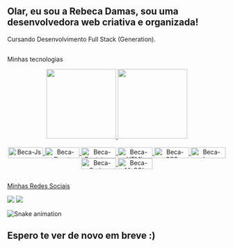 ## Olar, eu sou a Rebeca Damas, sou uma desenvolvedora web criativa e organizada!
Cursando Desenvolvimento Full Stack (Generation).<br>

##
Minhas tecnologias

<div align="center">
  <a href="https://github.com/becadfd">
  <img height="160em" src="https://github-readme-stats.vercel.app/api?username=becadfd&show_icons=true&theme=cobalt&include_all_commits=true&count_private=true."/>
  <img height="160em" src="https://github-readme-stats.vercel.app/api/top-langs/?username=becadfd&layout=compact&langs_count=7&theme=cobalt&include_all_commits=true&count_private=true."/>
</div>
<div style="display: inline_block"  align="center"><br>
  <img align="center" alt="Beca-Js" height="25" width="80" src="https://img.shields.io/badge/JavaScript-F7DF1E?style=for-the-badge&logo=javascript&logoColor=black">
  <img align="center" alt="Beca-React" height="25" width="80" src="https://img.shields.io/badge/React-20232A?style=for-the-badge&logo=react&logoColor=61DAFB">
  <img align="center" alt="Beca-Bootstrap" height="25" width="80" src="https://img.shields.io/badge/Bootstrap-563D7C?style=for-the-badge&logo=bootstrap&logoColor=white">
  <img align="center" alt="Beca-HTML" height="25" width="80" src="https://img.shields.io/badge/HTML5-E34F26?style=for-the-badge&logo=html5&logoColor=white">
  <img align="center" alt="Beca-CSS" height="25" width="80" src="https://img.shields.io/badge/CSS3-1572B6?style=for-the-badge&logo=css3&logoColor=white">
  <img align="center" alt="Beca-Java" height="25" width="80" src="https://img.shields.io/badge/Java-ED8B00?style=for-the-badge&logo=openjdk&logoColor=white">
  <img align="center" alt="Beca-Spring" height="25" width="80" src="https://img.shields.io/badge/Spring-6DB33F?style=for-the-badge&logo=spring&logoColor=white">
  <img align="center" alt="Beca-MySQL" height="25" width="80" src="https://img.shields.io/badge/MySQL-00000F?style=for-the-badge&logo=mysql&logoColor=white">

</div>
  
 ##
 Minhas Redes Sociais
 
<div> 
  <a href = "mailto:contato.rebecadamas@outlook.com"><img src="https://img.shields.io/badge/-Gmail-%23333?style=for-the-badge&logo=gmail&logoColor=white" target="_blank"></a>
  <a href="https://www.linkedin.com/in/rebeca-de-freitas-damas-173305269/" target="_blank"><img src="https://img.shields.io/badge/-LinkedIn-%230077B5?style=for-the-badge&logo=linkedin&logoColor=white" target="_blank"></a> 
 
  ![Snake animation](https://github.com/becadfd/becadfd/blob/output/github-contribution-grid-snake.svg)
 
</div>

  ## Espero te ver de novo em breve :)
